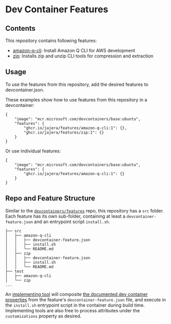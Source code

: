 # Dev Container Features

## Contents

This repository contains following features:

- [amazon-q-cli](./src/amazon-q-cli/README.md): Install Amazon Q CLI for AWS development
- [zip](./src/zip/README.md): Installs zip and unzip CLI tools for compression and extraction

## Usage

To use the features from this repository, add the desired features to devcontainer.json.

These examples show how to use features from this repository in a devcontainer:

```jsonc
{
    "image": "mcr.microsoft.com/devcontainers/base:ubuntu",
    "features": {
        "ghcr.io/jajera/features/amazon-q-cli:1": {},
        "ghcr.io/jajera/features/zip:1": {}
    }
}
```

Or use individual features:

```jsonc
{
    "image": "mcr.microsoft.com/devcontainers/base:ubuntu",
    "features": {
        "ghcr.io/jajera/features/amazon-q-cli:1": {}
    }
}
```

## Repo and Feature Structure

Similar to the [`devcontainers/features`](https://github.com/devcontainers/features) repo, this repository has a `src` folder. Each feature has its own sub-folder, containing at least a `devcontainer-feature.json` and an entrypoint script `install.sh`.

```plaintext
├── src
│   ├── amazon-q-cli
│   │   ├── devcontainer-feature.json
│   │   ├── install.sh
│   │   └── README.md
│   ├── zip
│   │   ├── devcontainer-feature.json
│   │   ├── install.sh
│   │   └── README.md
├── test
│   ├── amazon-q-cli
│   └── zip
...
```

An [implementing tool](https://containers.dev/supporting#tools) will composite [the documented dev container properties](https://containers.dev/implementors/features/#devcontainer-feature-json-properties) from the feature's `devcontainer-feature.json` file, and execute in the `install.sh` entrypoint script in the container during build time. Implementing tools are also free to process attributes under the `customizations` property as desired.
